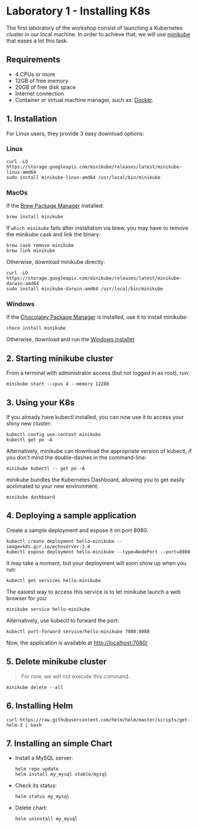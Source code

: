 # Laboratory 1 - Installing K8s

The first laboratory of the workshop consist of launching a Kubernetes cluster in our local machine. In order to achieve that, we will use [minikube](https://kubernetes.io/docs/tutorials/hello-minikube/) that eases a lot this task.

## Requirements

- 4 CPUs or more
- 12GB of free memory
- 20GB of free disk space
- Internet connection
- Container or virtual machine manager, such as: [Docker](https://docs.docker.com/engine/install/).

## 1. Installation

For Linux users, they provide 3 easy download options:

### Linux

```shell
curl -LO https://storage.googleapis.com/minikube/releases/latest/minikube-linux-amd64
sudo install minikube-linux-amd64 /usr/local/bin/minikube
```

### MacOs

If the [Brew Package Manager](https://brew.sh/) installed:

```shell
brew install minikube
```

If `which minikube` fails after installation via brew, you may have to remove the minikube cask and link the binary:

```shell
brew cask remove minikube
brew link minikube
```

Otherwise, download minikube directly:

```shell
curl -LO https://storage.googleapis.com/minikube/releases/latest/minikube-darwin-amd64
sudo install minikube-darwin-amd64 /usr/local/bin/minikube
```

### Windows

If the [Chocolatey Package Manager](https://chocolatey.org/) is installed, use it to install minikube:

```shell
choco install minikube
```

Otherwise, download and run the [Windows installer](https://storage.googleapis.com/minikube/releases/latest/minikube-installer.exe)

## 2. Starting minikube cluster

From a terminal with administrator access (but not logged in as root), run:

```shell
minikube start --cpus 4 --memory 12288
```

## 3. Using your K8s

If you already have kubectl installed, you can now use it to access your shiny new cluster:

```shell
kubectl config use-context minikube
kubectl get po -A
```

Alternatively, minikube can download the appropriate version of kubectl, if you don't mind the double-dashes in the command-line:

```shell
minikube kubectl -- get po -A
```

minikube bundles the Kubernetes Dashboard, allowing you to get easily acclimated to your new environment:

```shell
minikube dashboard
```

## 4. Deploying a sample application

Create a sample deployment and expose it on port 8080:

```shell
kubectl create deployment hello-minikube --image=k8s.gcr.io/echoserver:1.4
kubectl expose deployment hello-minikube --type=NodePort --port=8080
```

It may take a moment, but your deployment will soon show up when you run:

```shell
kubectl get services hello-minikube
```

The easiest way to access this service is to let minikube launch a web browser for you:

```shell
minikube service hello-minikube
```

Alternatively, use kubectl to forward the port:

```shell
kubectl port-forward service/hello-minikube 7080:8080
```

Now, the application is available at [http://localhost:7080/](http://localhost:7080/)

## 5. Delete minikube cluster

> For now, we will not execute this command.

```shell
minikube delete --all
```

## 6. Installing Helm

```shell
curl https://raw.githubusercontent.com/helm/helm/master/scripts/get-helm-3 | bash
```

## 7. Installing an simple Chart

- Install a MySQL server:

    ```shell
    helm repo update
    helm install my_mysql stable/mysql
    ```

- Check its status:

    ```shell
    helm status my_mysql
    ```

- Delete chart:

    ```shell
    helm uninstall my_mysql
    ```
